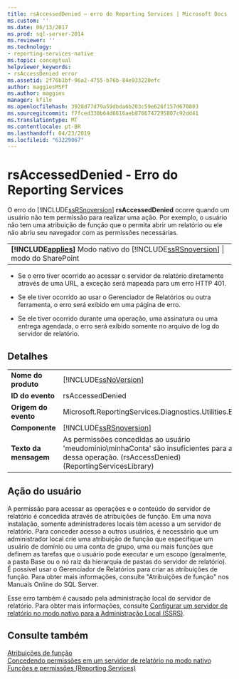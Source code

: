 ```yaml
---
title: rsAccessedDenied – erro do Reporting Services | Microsoft Docs
ms.custom: ''
ms.date: 06/13/2017
ms.prod: sql-server-2014
ms.reviewer: ''
ms.technology:
- reporting-services-native
ms.topic: conceptual
helpviewer_keywords:
- rsAccessDenied error
ms.assetid: 2f76b1bf-96a2-4755-b76b-84e933220efc
author: maggiesMSFT
ms.author: maggies
manager: kfile
ms.openlocfilehash: 3928d77d79a59dbda6b203c59e626f157d670803
ms.sourcegitcommit: f7fced330b64d6616aeb8766747295807c92dd41
ms.translationtype: MT
ms.contentlocale: pt-BR
ms.lasthandoff: 04/23/2019
ms.locfileid: "63229067"
---
```

# <a name="rsaccesseddenied---reporting-services-error"></a>rsAccessedDenied - Erro do Reporting Services
  O erro do [!INCLUDE[ssRSnoversion](../../includes/ssrsnoversion-md.md)] **rsAccessedDenied** ocorre quando um usuário não tem permissão para realizar uma ação. Por exemplo, o usuário não tem uma atribuição de função que o permita abrir um relatório ou ele não abriu seu navegador com as permissões necessárias.  
  
||  
|-|  
|**[!INCLUDE[applies](../../includes/applies-md.md)]**  Modo nativo do [!INCLUDE[ssRSnoversion](../../includes/ssrsnoversion-md.md)] &#124; modo do SharePoint|  
  
-   Se o erro tiver ocorrido ao acessar o servidor de relatório diretamente através de uma URL, a exceção será mapeada para um erro HTTP 401.  
  
-   Se ele tiver ocorrido ao usar o Gerenciador de Relatórios ou outra ferramenta, o erro será exibido em uma página de erro.  
  
-   Se ele tiver ocorrido durante uma operação, uma assinatura ou uma entrega agendada, o erro será exibido somente no arquivo de log do servidor de relatório.  
  
## <a name="details"></a>Detalhes  
  
|||  
|-|-|  
|**Nome do produto**|[!INCLUDE[ssNoVersion](../../includes/ssnoversion-md.md)]|  
|**ID do evento**|rsAccessedDenied|  
|**Origem do evento**|Microsoft.ReportingServices.Diagnostics.Utilities.ErrorStrings|  
|**Componente**|[!INCLUDE[ssRSnoversion](../../includes/ssrsnoversion-md.md)]|  
|**Texto da mensagem**|As permissões concedidas ao usuário 'meudomínio\minhaConta' são insuficientes para a execução dessa operação. (rsAccessDenied) (ReportingServicesLibrary)|  
  
## <a name="user-action"></a>Ação do usuário  
 A permissão para acessar as operações e o conteúdo do servidor de relatório é concedida através de atribuições de função. Em uma nova instalação, somente administradores locais têm acesso a um servidor de relatório. Para conceder acesso a outros usuários, é necessário que um administrador local crie uma atribuição de função que especifique um usuário de domínio ou uma conta de grupo, uma ou mais funções que definem as tarefas que o usuário pode executar e um escopo (geralmente, a pasta Base ou o nó raiz da hierarquia de pastas do servidor de relatório). É possível usar o Gerenciador de Relatórios para criar as atribuições de função. Para obter mais informações, consulte "Atribuições de função" nos Manuais Online do SQL Server.  
  
 Esse erro também é causado pela administração local do servidor de relatório. Para obter mais informações, consulte [Configurar um servidor de relatório no modo nativo para a Administração Local &#40;SSRS&#41;](../report-server/configure-a-native-mode-report-server-for-local-administration-ssrs.md).  
  
## <a name="see-also"></a>Consulte também  
 [Atribuições de função](../security/role-assignments.md)   
 [Concedendo permissões em um servidor de relatório no modo nativo](../security/granting-permissions-on-a-native-mode-report-server.md)   
 [Funções e permissões &#40;Reporting Services&#41;](../security/roles-and-permissions-reporting-services.md)  
  
  

